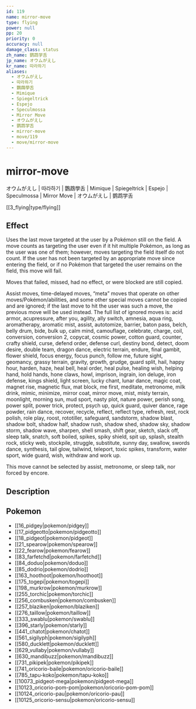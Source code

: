 ```yaml
---
id: 119
name: mirror-move
type: flying
power: null
pp: 20
priority: 0
accuracy: null
damage_class: status
zh_name: 鹦鹉学舌
jp_name: オウムがえし
kr_name: 따라하기
aliases:
  - オウムがえし
  - 따라하기
  - 鸚鵡學舌
  - Mimique
  - Spiegeltrick
  - Espejo
  - Speculmossa
  - Mirror Move
  - オウムがえし
  - 鹦鹉学舌
  - mirror-move
  - move/119
  - move/mirror-move
---
```

# mirror-move
    
オウムがえし | 따라하기 | 鸚鵡學舌 | Mimique | Spiegeltrick | Espejo | Speculmossa | Mirror Move | オウムがえし | 鹦鹉学舌

[[3_flying|type/flying]]

## Effect

Uses the last move targeted at the user by a Pokémon still on the field.  A move counts as targeting the user even if it hit multiple Pokémon, as long as the user was one of them; however, moves targeting the field itself do not count.  If the user has not been targeted by an appropriate move since entering the field, or if no Pokémon that targeted the user remains on the field, this move will fail.

Moves that failed, missed, had no effect, or were blocked are still copied.

Assist moves, time-delayed moves, “meta” moves that operate on other moves/Pokémon/abilities, and some other special moves cannot be copied and are ignored; if the last move to hit the user was such a move, the previous move will be used instead.  The full list of ignored moves is: acid armor, acupressure, after you, agility, ally switch, amnesia, aqua ring, aromatherapy, aromatic mist, assist, autotomize, barrier, baton pass, belch, belly drum, bide, bulk up, calm mind, camouflage, celebrate, charge, coil, conversion, conversion 2, copycat, cosmic power, cotton guard, counter, crafty shield, curse, defend order, defense curl, destiny bond, detect, doom desire, double team, dragon dance, electric terrain, endure, final gambit, flower shield, focus energy, focus punch, follow me, future sight, geomancy, grassy terrain, gravity, growth, grudge, guard split, hail, happy hour, harden, haze, heal bell, heal order, heal pulse, healing wish, helping hand, hold hands, hone claws, howl, imprison, ingrain, ion deluge, iron defense, kings shield, light screen, lucky chant, lunar dance, magic coat, magnet rise, magnetic flux, mat block, me first, meditate, metronome, milk drink, mimic, minimize, mirror coat, mirror move, mist, misty terrain, moonlight, morning sun, mud sport, nasty plot, nature power, perish song, power split, power trick, protect, psych up, quick guard, quiver dance, rage powder, rain dance, recover, recycle, reflect, reflect type, refresh, rest, rock polish, role play, roost, rototiller, safeguard, sandstorm, shadow blast, shadow bolt, shadow half, shadow rush, shadow shed, shadow sky, shadow storm, shadow wave, sharpen, shell smash, shift gear, sketch, slack off, sleep talk, snatch, soft boiled, spikes, spiky shield, spit up, splash, stealth rock, sticky web, stockpile, struggle, substitute, sunny day, swallow, swords dance, synthesis, tail glow, tailwind, teleport, toxic spikes, transform, water sport, wide guard, wish, withdraw and work up.

This move cannot be selected by assist, metronome, or sleep talk, nor forced by encore.

## Description



## Pokemon

- [[16_pidgey|pokemon/pidgey]]
- [[17_pidgeotto|pokemon/pidgeotto]]
- [[18_pidgeot|pokemon/pidgeot]]
- [[21_spearow|pokemon/spearow]]
- [[22_fearow|pokemon/fearow]]
- [[83_farfetchd|pokemon/farfetchd]]
- [[84_doduo|pokemon/doduo]]
- [[85_dodrio|pokemon/dodrio]]
- [[163_hoothoot|pokemon/hoothoot]]
- [[175_togepi|pokemon/togepi]]
- [[198_murkrow|pokemon/murkrow]]
- [[255_torchic|pokemon/torchic]]
- [[256_combusken|pokemon/combusken]]
- [[257_blaziken|pokemon/blaziken]]
- [[276_taillow|pokemon/taillow]]
- [[333_swablu|pokemon/swablu]]
- [[396_starly|pokemon/starly]]
- [[441_chatot|pokemon/chatot]]
- [[561_sigilyph|pokemon/sigilyph]]
- [[580_ducklett|pokemon/ducklett]]
- [[629_vullaby|pokemon/vullaby]]
- [[630_mandibuzz|pokemon/mandibuzz]]
- [[731_pikipek|pokemon/pikipek]]
- [[741_oricorio-baile|pokemon/oricorio-baile]]
- [[785_tapu-koko|pokemon/tapu-koko]]
- [[10073_pidgeot-mega|pokemon/pidgeot-mega]]
- [[10123_oricorio-pom-pom|pokemon/oricorio-pom-pom]]
- [[10124_oricorio-pau|pokemon/oricorio-pau]]
- [[10125_oricorio-sensu|pokemon/oricorio-sensu]]


